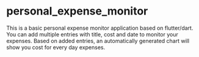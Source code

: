 # personal_expense_monitor

This is a basic personal expense monitor application based on flutter/dart.
You can add multiple entries with title, cost and date to monitor your expenses.
Based on added entries, an automatically generated chart will show you cost for every day expenses.
